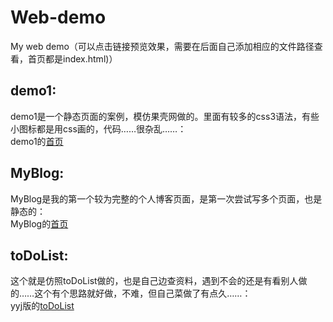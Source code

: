 # Web-demo
My web demo（可以点击链接预览效果，需要在后面自己添加相应的文件路径查看，首页都是index.html)）
## demo1:
demo1是一个静态页面的案例，模仿果壳网做的。里面有较多的css3语法，有些小图标都是用css画的，代码……很杂乱……：  
demo1的[首页](https://yongjieyuan.github.io/Web-demo/index.html)  
## MyBlog:  
MyBlog是我的第一个较为完整的个人博客页面，是第一次尝试写多个页面，也是静态的：  
MyBlog的[首页](https://yongjieyuan.github.io/Web-demo/index.html)
## toDoList:
这个就是仿照toDoList做的，也是自己边查资料，遇到不会的还是有看别人做的……这个有个思路就好做，不难，但自己菜做了有点久……：  
yyj版的[toDoList](https://yongjieyuan.github.io/Web-demo/index.html)
